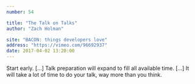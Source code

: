 ```yaml
---
number: 54

title: "The Talk on Talks"
author: "Zach Holman"

site: "BACON: things developers love"
address: "https://vimeo.com/96692937"
date: 2017-04-02 13:20:00
---
```


Start early. […] Talk preparation will expand to fill all available time. […] It will take a lot of time to do your talk, way more than you think.
